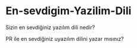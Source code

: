# En-sevdigim-Yazilim-Dili
Sizin en sevdiğiniz yazılım dili nedir?

PR ile en sevdiğiniz uyazılım dilini yazar mısınız?
